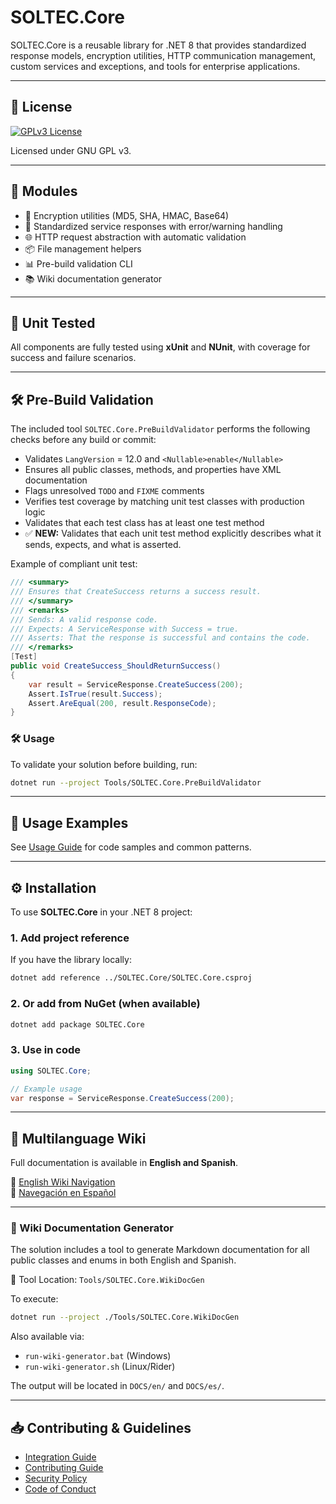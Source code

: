 # SOLTEC.Core

SOLTEC.Core is a reusable library for .NET 8 that provides standardized response models, encryption utilities, HTTP communication management, custom services and exceptions, and tools for enterprise applications.

---

## 📌 License

[![GPLv3 License](https://www.gnu.org/graphics/gplv3-127x51.png)](https://www.gnu.org/licenses/gpl-3.0.html)

Licensed under GNU GPL v3.

---

## 🧩 Modules

- 🔐 Encryption utilities (MD5, SHA, HMAC, Base64)
- 📄 Standardized service responses with error/warning handling
- 🌐 HTTP request abstraction with automatic validation
- 📦 File management helpers
- 📊 Pre-build validation CLI
- 📚 Wiki documentation generator

---

## 🧪 Unit Tested

All components are fully tested using **xUnit** and **NUnit**, with coverage for success and failure scenarios.

---

## 🛠️ Pre-Build Validation

The included tool `SOLTEC.Core.PreBuildValidator` performs the following checks before any build or commit:

- Validates `LangVersion` = 12.0 and `<Nullable>enable</Nullable>`
- Ensures all public classes, methods, and properties have XML documentation
- Flags unresolved `TODO` and `FIXME` comments
- Verifies test coverage by matching unit test classes with production logic
- Validates that each test class has at least one test method
- ✅ **NEW:** Validates that each unit test method explicitly describes what it sends, expects, and what is asserted.

Example of compliant unit test:

```csharp
/// <summary>
/// Ensures that CreateSuccess returns a success result.
/// </summary>
/// <remarks>
/// Sends: A valid response code.
/// Expects: A ServiceResponse with Success = true.
/// Asserts: That the response is successful and contains the code.
/// </remarks>
[Test]
public void CreateSuccess_ShouldReturnSuccess()
{
    var result = ServiceResponse.CreateSuccess(200);
    Assert.IsTrue(result.Success);
    Assert.AreEqual(200, result.ResponseCode);
}
```

### 🛠 Usage

To validate your solution before building, run:

```bash
dotnet run --project Tools/SOLTEC.Core.PreBuildValidator
```

---

## 📘 Usage Examples

See [Usage Guide](USAGE.md) for code samples and common patterns.

---

## ⚙️ Installation

To use **SOLTEC.Core** in your .NET 8 project:

### 1. Add project reference

If you have the library locally:

```bash
dotnet add reference ../SOLTEC.Core/SOLTEC.Core.csproj
```

### 2. Or add from NuGet (when available)

```bash
dotnet add package SOLTEC.Core
```

### 3. Use in code

```csharp
using SOLTEC.Core;

// Example usage
var response = ServiceResponse.CreateSuccess(200);
```

---

## 📘 Multilanguage Wiki

Full documentation is available in **English and Spanish**.

📖 [English Wiki Navigation](README_WIKI.md)  
📖 [Navegación en Español](README_WIKI_ES.md)

---

### 🧾 Wiki Documentation Generator

The solution includes a tool to generate Markdown documentation for all public classes and enums in both English and Spanish.

📂 Tool Location: `Tools/SOLTEC.Core.WikiDocGen`

To execute:

```bash
dotnet run --project ./Tools/SOLTEC.Core.WikiDocGen
```

Also available via:

- `run-wiki-generator.bat` (Windows)
- `run-wiki-generator.sh` (Linux/Rider)

The output will be located in `DOCS/en/` and `DOCS/es/`.

---

## 📥 Contributing & Guidelines

- [Integration Guide](INTEGRATION.md)
- [Contributing Guide](CONTRIBUTING.md)
- [Security Policy](SECURITY.md)
- [Code of Conduct](CODE_OF_CONDUCT.md)
